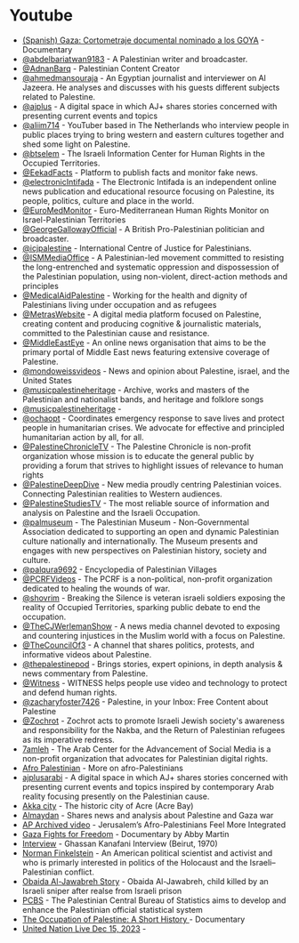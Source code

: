 # Youtube


- [(Spanish) Gaza: Cortometraje documental nominado a los GOYA](https://www.youtube.com/watch?v=57Ss2Zk7Jb4) - Documentary
- [@abdelbariatwan9183](https://www.youtube.com/@abdelbariatwan9183) - A Palestinian writer and broadcaster.
- [@AdnanBarq](https://www.youtube.com/c/AdnanBarq) - Palestinian Content Creator
- [@ahmedmansouraja](https://www.youtube.com/@ahmedmansouraja) - An Egyptian journalist and interviewer on Al Jazeera. He analyses and discusses with his guests different subjects related to Palestine.
- [@ajplus](https://www.youtube.com/@ajplus) - A digital space in which AJ+ shares stories concerned with presenting current events and topics
- [@aliim714](https://www.youtube.com/@aliim714) - YouTuber based in The Netherlands who interview people in public places trying to bring western and eastern cultures together and shed some light on Palestine.
- [@btselem](https://www.youtube.com/btselem) - The Israeli Information Center for Human Rights in the Occupied Territories.
- [@EekadFacts](https://www.youtube.com/@EekadFacts) - Platform to publish facts and monitor fake news.
- [@electronicIntifada](https://www.youtube.com/electronicIntifada) - The Electronic Intifada is an independent online news publication and educational resource focusing on Palestine, its people, politics, culture and place in the world.
- [@EuroMedMonitor](https://www.youtube.com/c/EuroMedMonitor) - Euro-Mediterranean Human Rights Monitor on Israel-Palestinian Territories
- [@GeorgeGallowayOfficial](https://www.youtube.com/@GeorgeGallowayOfficial) - A British Pro-Palestinian politician and broadcaster.
- [@icjpalestine](https://www.youtube.com/@icjpalestine) - International Centre of Justice for Palestinians.
- [@ISMMediaOffice](https://www.youtube.com/ISMMediaOffice) - A Palestinian-led movement committed to resisting the long-entrenched and systematic oppression and dispossession of the Palestinian population, using non-violent, direct-action methods and principles
- [@MedicalAidPalestine](https://www.youtube.com/user/MedicalAidPalestine) - Working for the health and dignity of Palestinians living under occupation and as refugees
- [@MetrasWebsite](https://www.youtube.com/@MetrasWebsite) - A digital media platform focused on Palestine, creating content and producing cognitive & journalistic materials, committed to the Palestinian cause and resistance.
- [@MiddleEastEye](https://www.youtube.com/@MiddleEastEye) - An online news organisation that aims to be the primary portal of Middle East news featuring extensive coverage of Palestine.
- [@mondoweissvideos](https://www.youtube.com/mondoweissvideos) - News and opinion about Palestine, israel, and the United States
- [@musicpalestineheritage](https://www.youtube.com/@musicpalestineheritage) - Archive, works and masters of the Palestinian and nationalist bands, and heritage and folklore songs
- [@musicpalestineheritage](https://youtube.com/@musicpalestineheritage?feature=shared) -
- [@ochaopt](https://www.youtube.com/ochaopt) - Coordinates emergency response to save lives and protect people in humanitarian crises. We advocate for effective and principled humanitarian action by all, for all.
- [@PalestineChronicleTV](https://www.youtube.com/@PalestineChronicleTV) - The Palestine Chronicle is non-profit organization whose mission is to educate the general public by providing a forum that strives to highlight issues of relevance to human rights
- [@PalestineDeepDive](https://www.youtube.com/@PalestineDeepDive) - New media proudly centring Palestinian voices. Connecting Palestinian realities to Western audiences.
- [@PalestineStudiesTV](https://www.youtube.com/user/PalestineStudiesTV) - The most reliable source of information and analysis on Palestine and the Israeli Occupation.
- [@palmuseum](https://www.youtube.com/palmuseum) - The Palestinian Museum - Non-Governmental Association dedicated to supporting an open and dynamic Palestinian culture nationally and internationally. The Museum presents and engages with new perspectives on Palestinian history, society and culture.
- [@palqura9692](https://www.youtube.com/@palqura9692) - Encyclopedia of Palestinian Villages
- [@PCRFVideos](https://www.youtube.com/user/PCRFVideos) - The PCRF is a non-political, non-profit organization dedicated to healing the wounds of war.
- [@shovrim](https://www.youtube.com/shovrim) - Breaking the Silence is veteran israeli soldiers exposing the reality of Occupied Territories, sparking public debate to end the occupation.
- [@TheCJWerlemanShow](https://www.youtube.com/@TheCJWerlemanShow) - A news media channel devoted to exposing and countering injustices in the Muslim world with a focus on Palestine.
- [@TheCouncilOf3](https://www.youtube.com/@TheCouncilOf3) - A channel that shares politics, protests, and informative videos about Palestine.
- [@thepalestinepod](https://www.youtube.com/thepalestinepod) - Brings stories, expert opinions, in depth analysis & news commentary from Palestine.
- [@Witness](https://www.youtube.com/Witness) - WITNESS helps people use video and technology to protect and defend human rights.
- [@zacharyfoster7426](https://www.youtube.com/@zacharyfoster7426) - Palestine, in your Inbox: Free Content about Palestine
- [@Zochrot](https://www.youtube.com/channel/UCLDCqsL0KFbkcL3Nhrr_ITQ) - Zochrot acts to promote Israeli Jewish society's awareness and responsibility for the Nakba, and the Return of Palestinian refugees as its imperative redress.
- [7amleh](https://www.youtube.com/channel/UCffBcFopuwnfYmf4VoI2cLQ) - The Arab Center for the Advancement of Social Media is a non-profit organization that advocates for Palestinian digital rights.
- [Afro Palestinian](https://www.youtube.com/watch?v=Gl87Vsx1AwI&feature=youtu.be ) - More on afro-Palestinians
- [ajplusarabi](https://www.youtube.com/channel/UCnVGseMUtv2yFNC-dQ2JdSw) - A digital space in which AJ+ shares stories concerned with presenting current events and topics inspired by contemporary Arab reality focusing presently on the Palestinian cause.
- [Akka city](https://youtu.be/KZ82Gpxobhc) - The historic city of Acre (Acre Bay)
- [Almaydan](https://www.youtube.com/@user-cy5hd6jd4o) - Shares news and analysis about Palestine and Gaza war
- [AP Archived video](https://www.youtube.com/watch?v=aOnL80yhiko) - Jerusalem’s Afro-Palestinians Feel More Integrated
- [Gaza Fights for Freedom](https://youtu.be/HnZSaKYmP2s) - Documentary by Abby Martin
- [Interview](https://www.youtube.com/watch?v=Veoy32G7trY) - Ghassan Kanafani Interview (Beirut, 1970) 
- [Norman Finkelstein](https://www.youtube.com/results?search_query=Norman+Finkelstein) - An American political scientist and activist and who is primarly interested in politics of the Holocaust and the Israeli–Palestinian conflict.
- [Obaida Al-Jawabreh Story](https://youtu.be/JjAsFhYOwGc) - Obaida Al-Jawabreh, child killed by an Israeli sniper after realse from Israeli prison
- [PCBS](https://www.youtube.com/channel/UCeFbu-hKUNyhdM-G4X5VdPA) - The Palestinian Central Bureau of Statistics aims to develop and enhance the Palestinian official statistical system
- [The Occupation of Palestine: A Short History ](https://www.youtube.com/watch?v=cXhqgsZ7ZRc ) - Documentary
- [United Nation Live Dec 15, 2023](https://www.youtube.com/watch?v=nkYp-95_yqw) -
